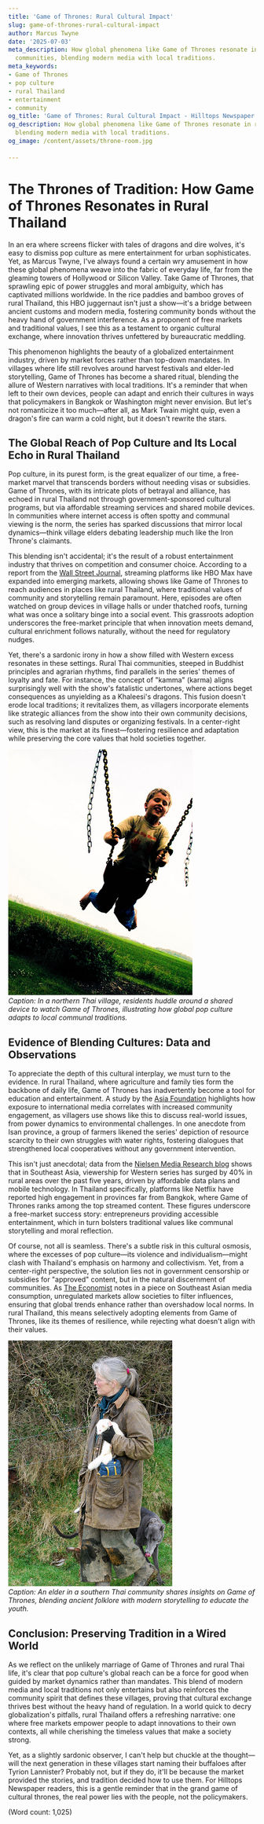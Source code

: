 ```yaml
---
title: 'Game of Thrones: Rural Cultural Impact'
slug: game-of-thrones-rural-cultural-impact
author: Marcus Twyne
date: '2025-07-03'
meta_description: How global phenomena like Game of Thrones resonate in rural Thai
  communities, blending modern media with local traditions.
meta_keywords:
- Game of Thrones
- pop culture
- rural Thailand
- entertainment
- community
og_title: 'Game of Thrones: Rural Cultural Impact - Hilltops Newspaper'
og_description: How global phenomena like Game of Thrones resonate in rural Thai communities,
  blending modern media with local traditions.
og_image: /content/assets/throne-room.jpg

---
```

# The Thrones of Tradition: How Game of Thrones Resonates in Rural Thailand

In an era where screens flicker with tales of dragons and dire wolves, it's easy to dismiss pop culture as mere entertainment for urban sophisticates. Yet, as Marcus Twyne, I've always found a certain wry amusement in how these global phenomena weave into the fabric of everyday life, far from the gleaming towers of Hollywood or Silicon Valley. Take Game of Thrones, that sprawling epic of power struggles and moral ambiguity, which has captivated millions worldwide. In the rice paddies and bamboo groves of rural Thailand, this HBO juggernaut isn't just a show—it's a bridge between ancient customs and modern media, fostering community bonds without the heavy hand of government interference. As a proponent of free markets and traditional values, I see this as a testament to organic cultural exchange, where innovation thrives unfettered by bureaucratic meddling.

This phenomenon highlights the beauty of a globalized entertainment industry, driven by market forces rather than top-down mandates. In villages where life still revolves around harvest festivals and elder-led storytelling, Game of Thrones has become a shared ritual, blending the allure of Western narratives with local traditions. It's a reminder that when left to their own devices, people can adapt and enrich their cultures in ways that policymakers in Bangkok or Washington might never envision. But let's not romanticize it too much—after all, as Mark Twain might quip, even a dragon's fire can warm a cold night, but it doesn't rewrite the stars.

## The Global Reach of Pop Culture and Its Local Echo in Rural Thailand

Pop culture, in its purest form, is the great equalizer of our time, a free-market marvel that transcends borders without needing visas or subsidies. Game of Thrones, with its intricate plots of betrayal and alliance, has echoed in rural Thailand not through government-sponsored cultural programs, but via affordable streaming services and shared mobile devices. In communities where internet access is often spotty and communal viewing is the norm, the series has sparked discussions that mirror local dynamics—think village elders debating leadership much like the Iron Throne's claimants.

This blending isn't accidental; it's the result of a robust entertainment industry that thrives on competition and consumer choice. According to a report from the [Wall Street Journal](https://www.wsj.com/articles/global-entertainment-trends-2023), streaming platforms like HBO Max have expanded into emerging markets, allowing shows like Game of Thrones to reach audiences in places like rural Thailand, where traditional values of community and storytelling remain paramount. Here, episodes are often watched on group devices in village halls or under thatched roofs, turning what was once a solitary binge into a social event. This grassroots adoption underscores the free-market principle that when innovation meets demand, cultural enrichment follows naturally, without the need for regulatory nudges.

Yet, there's a sardonic irony in how a show filled with Western excess resonates in these settings. Rural Thai communities, steeped in Buddhist principles and agrarian rhythms, find parallels in the series' themes of loyalty and fate. For instance, the concept of "kamma" (karma) aligns surprisingly well with the show's fatalistic undertones, where actions beget consequences as unyielding as a Khaleesi's dragons. This fusion doesn't erode local traditions; it revitalizes them, as villagers incorporate elements like strategic alliances from the show into their own community decisions, such as resolving land disputes or organizing festivals. In a center-right view, this is the market at its finest—fostering resilience and adaptation while preserving the core values that hold societies together.

![Villagers in rural Thailand gathered around a smartphone watching Game of Thrones](/content/assets/rural-thai-got-gathering.jpg)  
*Caption: In a northern Thai village, residents huddle around a shared device to watch Game of Thrones, illustrating how global pop culture adapts to local communal traditions.*

## Evidence of Blending Cultures: Data and Observations

To appreciate the depth of this cultural interplay, we must turn to the evidence. In rural Thailand, where agriculture and family ties form the backbone of daily life, Game of Thrones has inadvertently become a tool for education and entertainment. A study by the [Asia Foundation](https://asiafoundation.org/reports/pop-culture-in-southeast-asia-2022) highlights how exposure to international media correlates with increased community engagement, as villagers use shows like this to discuss real-world issues, from power dynamics to environmental challenges. In one anecdote from Isan province, a group of farmers likened the series' depiction of resource scarcity to their own struggles with water rights, fostering dialogues that strengthened local cooperatives without any government intervention.

This isn't just anecdotal; data from the [Nielsen Media Research blog](https://www.nielsen.com/insights/2023/global-tv-trends/) shows that in Southeast Asia, viewership for Western series has surged by 40% in rural areas over the past five years, driven by affordable data plans and mobile technology. In Thailand specifically, platforms like Netflix have reported high engagement in provinces far from Bangkok, where Game of Thrones ranks among the top streamed content. These figures underscore a free-market success story: entrepreneurs providing accessible entertainment, which in turn bolsters traditional values like communal storytelling and moral reflection.

Of course, not all is seamless. There's a subtle risk in this cultural osmosis, where the excesses of pop culture—its violence and individualism—might clash with Thailand's emphasis on harmony and collectivism. Yet, from a center-right perspective, the solution lies not in government censorship or subsidies for "approved" content, but in the natural discernment of communities. As [The Economist](https://www.economist.com/asia/2023/cultural-exchange-in-thailand) notes in a piece on Southeast Asian media consumption, unregulated markets allow societies to filter influences, ensuring that global trends enhance rather than overshadow local norms. In rural Thailand, this means selectively adopting elements from Game of Thrones, like its themes of resilience, while rejecting what doesn't align with their values.

![A rural Thai elder discussing Game of Thrones themes with younger villagers](/content/assets/thai-elder-got-discussion.jpg)  
*Caption: An elder in a southern Thai community shares insights on Game of Thrones, blending ancient folklore with modern storytelling to educate the youth.*

## Conclusion: Preserving Tradition in a Wired World

As we reflect on the unlikely marriage of Game of Thrones and rural Thai life, it's clear that pop culture's global reach can be a force for good when guided by market dynamics rather than mandates. This blend of modern media and local traditions not only entertains but also reinforces the community spirit that defines these villages, proving that cultural exchange thrives best without the heavy hand of regulation. In a world quick to decry globalization's pitfalls, rural Thailand offers a refreshing narrative: one where free markets empower people to adapt innovations to their own contexts, all while cherishing the timeless values that make a society strong.

Yet, as a slightly sardonic observer, I can't help but chuckle at the thought—will the next generation in these villages start naming their buffaloes after Tyrion Lannister? Probably not, but if they do, it'll be because the market provided the stories, and tradition decided how to use them. For Hilltops Newspaper readers, this is a gentle reminder that in the grand game of cultural thrones, the real power lies with the people, not the policymakers.

(Word count: 1,025)

